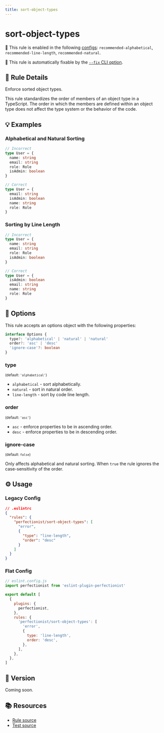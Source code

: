 ```yaml
---
title: sort-object-types
---
```


# sort-object-types

💼 This rule is enabled in the following [configs](/configs/): `recommended-alphabetical`, `recommended-line-length`, `recommended-natural`.

🔧 This rule is automatically fixable by the [`--fix` CLI option](https://eslint.org/docs/latest/user-guide/command-line-interface#--fix).

<!-- end auto-generated rule header -->

## 📖 Rule Details

Enforce sorted object types.

This rule standardizes the order of members of an object type in a TypeScript. The order in which the members are defined within an object type does not affect the type system or the behavior of the code.

## 💡 Examples

### Alphabetical and Natural Sorting

<!-- prettier-ignore -->
```ts
// Incorrect
type User = {
  name: string
  email: string
  role: Role
  isAdmin: boolean
}

// Correct
type User = {
  email: string
  isAdmin: boolean
  name: string
  role: Role
}
```

### Sorting by Line Length

<!-- prettier-ignore -->
```ts
// Incorrect
type User = {
  name: string
  email: string
  role: Role
  isAdmin: boolean
}

// Correct
type User = {
  isAdmin: boolean
  email: string
  name: string
  role: Role
}
```

## 🔧 Options

This rule accepts an options object with the following properties:

```ts
interface Options {
  type?: 'alphabetical' | 'natural' | 'natural'
  order?: 'asc' | 'desc'
  'ignore-case'?: boolean
}
```

### type

<sub>(default: `'alphabetical'`)</sub>

- `alphabetical` - sort alphabetically.
- `natural` - sort in natural order.
- `line-length` - sort by code line length.

### order

<sub>(default: `'asc'`)</sub>

- `asc` - enforce properties to be in ascending order.
- `desc` - enforce properties to be in descending order.

### ignore-case

<sub>(default: `false`)</sub>

Only affects alphabetical and natural sorting. When `true` the rule ignores the case-sensitivity of the order.

## ⚙️ Usage

### Legacy Config

```json
// .eslintrc
{
  "rules": {
    "perfectionist/sort-object-types": [
      "error",
      {
        "type": "line-length",
        "order": "desc"
      }
    ]
  }
}
```

### Flat Config

```js
// eslint.config.js
import perfectionist from 'eslint-plugin-perfectionist'

export default [
  {
    plugins: {
      perfectionist,
    },
    rules: {
      'perfectionist/sort-object-types': [
        'error',
        {
          type: 'line-length',
          order: 'desc',
        },
      ],
    },
  },
]
```

## 🚀 Version

Coming soon.

## 📚 Resources

- [Rule source](https://github.com/azat-io/eslint-plugin-perfectionist/blob/main/rules/sort-object-types.ts)
- [Test source](https://github.com/azat-io/eslint-plugin-perfectionist/blob/main/test/sort-object-types.test.ts)
